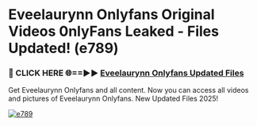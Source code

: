 # Eveelaurynn Onlyfans Original Videos 0nlyFans Leaked - Files Updated! (e789)

<h3>🔴 CLICK HERE 🌐==►► <a href="https://tinyurl.com/x26r9saj" rel="nofollow">Eveelaurynn Onlyfans Updated Files</a></h3>

Get Eveelaurynn Onlyfans and all content. Now you can access all videos and pictures of Eveelaurynn Onlyfans. New Updated Files 2025!

[![e789](https://i.imgur.com/LkgZPqh.gif)](https://tinyurl.com/x26r9saj)
